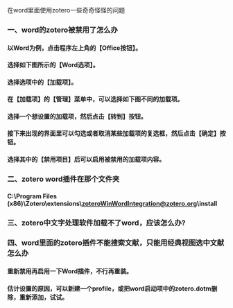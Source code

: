 在word里面使用zotero一些奇奇怪怪的问题

### 一、word的zotero被禁用了怎么办

#### 以Word为例，点击程序左上角的【Office按钮】。

#### 选择如下图所示的【Word选项】。

#### 选择选项中的【加载项】。

#### 在【加载项】的【管理】菜单中，可以选择如下图不同的加载项。

#### 选择一个想设置的加载项，然后点击【转到】按钮。

#### 接下来出现的界面里可以勾选或者取消某些加载项的复选框，然后点击【确定】按钮。

#### 选择其中的【禁用项目】后可以启用被禁用的加载项内容。

### 二、zotero word插件在那个文件夹

#### C:\\Program Files (x86)\\Zotero\\extensions\\zoteroWinWordIntegration@zotero.org\\install

### 三、zotero中文字处理软件加载不了word，应该怎么办?

### 四、word里面的zotero插件不能搜索文献，只能用经典视图选中文献怎么办

#### 重新禁用再启用一下Word插件，不行再重装。

#### 估计设置的原因，可以新建一个profile，或把word启动项中的zotero.dotm删除，重新添加，试试。
